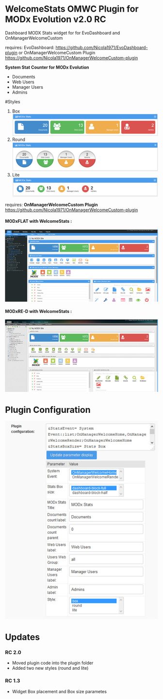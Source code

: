 WelcomeStats OMWC Plugin for MODx Evolution v2.0 RC
===================

Dashboard MODX Stats widget for for EvoDashboard and OnManagerWelcomeCustom

requires: 
EvoDashboard: https://github.com/Nicola1971/EvoDashboard-plugin
or 
OnManagerWelcomeCustom Plugin https://github.com/Nicola1971/OnManagerWelcomeCustom-plugin

**System Stat Counter for MODx Evolution**

* Documents
* Web Users
* Manager Users
* Admins

#Styles

1) Box
![stat](https://raw.githubusercontent.com/Nicola1971/training-materials/master/Images/statbox/stats.jpg)
2) Round
![stat](https://raw.githubusercontent.com/Nicola1971/training-materials/master/Images/statbox/round-stats.jpg)
3) Lite
![stat](https://raw.githubusercontent.com/Nicola1971/training-materials/master/Images/statbox/lite-stats.jpg)

requires:
**OnManagerWelcomeCustom Plugin**
https://github.com/Nicola1971/OnManagerWelcomeCustom-plugin

#### MODxFLAT with WelcomeStats :

![dashboard with plugin](https://raw.githubusercontent.com/Nicola1971/training-materials/master/Images/statbox/flat-stats.jpg)

#### MODxRE-D with WelcomeStats :

![dashboard2 with plugin](https://raw.githubusercontent.com/Nicola1971/training-materials/master/Images/statbox/re-d-stats.jpg)

# Plugin Configuration

![dashboard2 with plugin](https://raw.githubusercontent.com/Nicola1971/training-materials/master/Images/statbox/13-plugin-config.jpg)




# Updates

### RC 2.0
* Moved plugin code into the plugin folder
* Added two new styles (round and lite)


### RC 1.3
* Widget Box placement and Box size parametes 
